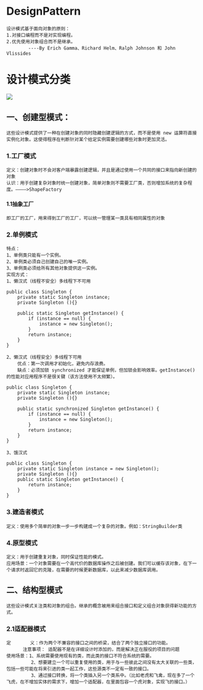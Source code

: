 # DesignPattern

	设计模式基于面向对象的原则：
	1.对接口编程而不是对实现编程。
	2.优先使用对象组合而不是继承。
			----By Erich Gamma、Richard Helm、Ralph Johnson 和 John Vlissides 

# 设计模式分类
<img src="http://www.runoob.com/wp-content/uploads/2014/08/the-relationship-between-design-patterns.jpg">

## 一、创建型模式：
	这些设计模式提供了一种在创建对象的同时隐藏创建逻辑的方式，而不是使用 new 运算符直接实例化对象。这使得程序在判断针对某个给定实例需要创建哪些对象时更加灵活。

### 1.工厂模式
	定义：创建对象时不会对客户端暴露创建逻辑，并且是通过使用一个共同的接口来指向新创建的对象
	认识：用于创建复杂对象时统一创建对象，简单对象则不需要工厂类，否则增加系统的复杂程度。————>ShapeFactory

#### 1.1抽象工厂
	即工厂的工厂，用来得到工厂的工厂，可以统一管理某一类具有相同属性的对象
	
### 2.单例模式
	特点：
	1、单例类只能有一个实例。
	2、单例类必须自己创建自己的唯一实例。
	3、单例类必须给所有其他对象提供这一实例。
	实现方式：
	1、懒汉式（线程不安全）多线程下不可用
	
	public class Singleton {  
	    private static Singleton instance;  
	    private Singleton (){}  
	  
	    public static Singleton getInstance() {  
		    if (instance == null) {  
		        instance = new Singleton();  
		    }  
		    return instance;  
	    }  
	}  
	
	2、懒汉式（线程安全）多线程下可用 
		优点：第一次调用才初始化，避免内存浪费。
		缺点：必须加锁 synchronized 才能保证单例，但加锁会影响效率。getInstance() 的性能对应用程序不是很关键（该方法使用不太频繁）。
		
	public class Singleton {  
	    private static Singleton instance;  
	    private Singleton (){}  
	  
	    public static synchronized Singleton getInstance() {  
		    if (instance == null) {  
		        instance = new Singleton();  
		    }  
		    return instance;  
	    }  
	} 
	
	3、饿汉式
	
	public class Singleton {  
	    private static Singleton instance = new Singleton();  
	    private Singleton (){}  
	    public static Singleton getInstance() {  
	    	return instance;  
	    }  
	}  
	
### 3.建造者模式
	定义：使用多个简单的对象一步一步构建成一个复杂的对象。例如：StringBuilder类
	
### 4.原型模式
	定义：用于创建重复对象，同时保证性能的模式。
	应用场景：一个对象需要在一个高代价的数据库操作之后被创建。我们可以缓存该对象，在下一个请求时返回它的克隆，在需要的时候更新数据库，以此来减少数据库调用。

## 二、结构型模式
	这些设计模式关注类和对象的组合。继承的概念被用来组合接口和定义组合对象获得新功能的方式。

### 2.1适配器模式
	定	    义：作为两个不兼容的接口之间的桥梁，结合了两个独立接口的功能。
          注意事项： 适配器不是在详细设计时添加的，而是解决正在服役的项目的问题
	使用场景：1、系统需要使用现有的类，而此类的接口不符合系统的需要。
			 2、想要建立一个可以重复使用的类，用于与一些彼此之间没有太大关联的一些类，包括一些可能在将来引进的类一起工作，这些源类不一定有一致的接口。 
			 3、通过接口转换，将一个类插入另一个类系中。（比如老虎和飞禽，现在多了一个飞虎，在不增加实体的需求下，增加一个适配器，在里面包容一个虎对象，实现飞的接口。）

